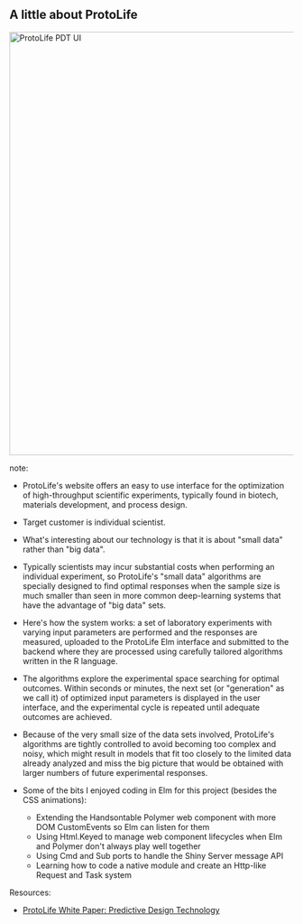 ##  A little about ProtoLife

<img alt="ProtoLife PDT UI" src="resources/PDT-ESD.png" style="border: none; width: 750px;">

note:
* ProtoLife's website offers an easy to use interface for the optimization of high-throughput
scientific experiments, typically found in biotech, materials development, and process design.
* Target customer is individual scientist.
* What's interesting about our technology is that it is about "small data" rather than "big data".
* Typically scientists may incur substantial costs when performing an individual experiment,
so ProtoLife's "small data" algorithms are specially designed to find optimal responses when
the sample size is much smaller than seen in more common deep-learning systems that have
the advantage of "big data" sets.
* Here's how the system works: a set of laboratory experiments with varying input parameters are
performed and the responses are measured, uploaded to the ProtoLife Elm interface and
submitted to the backend where they are processed using carefully tailored algorithms written
in the R language.
* The algorithms explore the experimental space searching for optimal outcomes. Within seconds or
minutes, the next set (or "generation" as we call it) of optimized input parameters is displayed
in the user interface, and the experimental cycle is repeated until adequate outcomes are
achieved.
* Because of the very small size of the data sets involved, ProtoLife's algorithms are tightly
controlled to avoid becoming too complex and noisy, which might result in models that fit too
closely to the limited data already analyzed and miss the big picture that would be obtained with
larger numbers of future experimental responses.

* Some of the bits I enjoyed coding in Elm for this project (besides the CSS animations):
    * Extending the Handsontable Polymer web component with more DOM CustomEvents so Elm can listen for them
    * Using Html.Keyed to manage web component lifecycles when Elm and Polymer don't always play well together
    * Using Cmd and Sub ports to handle the Shiny Server message API
    * Learning how to code a native module and create an Http-like Request and Task system

Resources:
* [ProtoLife White Paper: Predictive Design Technology](https://protolife.com/pdf/White.pdf)
